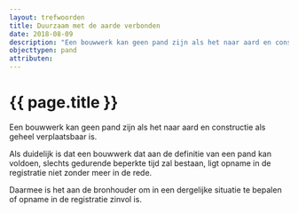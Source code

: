 ```yaml
---
layout: trefwoorden
title: Duurzaam met de aarde verbonden
date: 2018-08-09
description: "Een bouwwerk kan geen pand zijn als het naar aard en constructie als geheel verplaatsbaar is"
objecttypen: pand
attributen:
---
```


# {{ page.title }}
Een bouwwerk kan geen pand zijn als het naar aard en constructie als geheel verplaatsbaar is.

Als duidelijk is dat een bouwwerk dat aan de definitie van een pand kan voldoen, slechts gedurende beperkte tijd zal bestaan, ligt opname in de registratie niet zonder meer in de rede.

Daarmee is het aan de bronhouder om in een dergelijke situatie te bepalen of opname in de registratie zinvol is.
